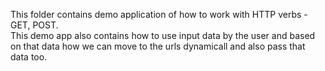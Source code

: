 This folder contains demo application of how to work with HTTP verbs - GET, POST.
<br>
This demo app also contains how to use input data by the user and based on that data how we can move to the urls dynamicall and also pass that data too.
